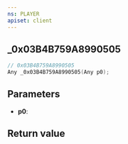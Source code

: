 ```yaml
---
ns: PLAYER
apiset: client
---
```

## _0x03B4B759A8990505

```c
// 0x03B4B759A8990505
Any _0x03B4B759A8990505(Any p0);
```


## Parameters
* **p0**:

## Return value


